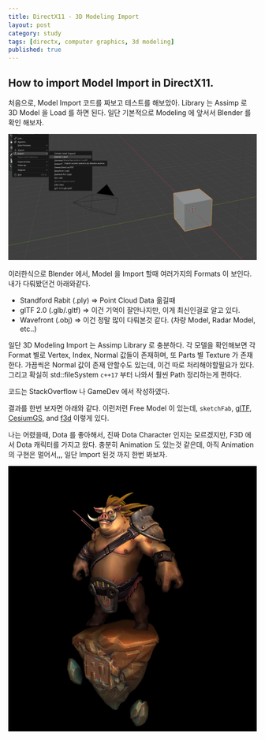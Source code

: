 ```yaml
---
title: DirectX11 - 3D Modeling Import 
layout: post
category: study
tags: [directx, computer graphics, 3d modeling]
published: true
---
```


## How to import Model Import in DirectX11.

처음으로, Model Import 코드를 짜보고 테스트를 해보았아. Library 는 Assimp 로 3D Model 을 Load 를 하면 된다. 일단 기본적으로 Modeling 에 앞서서 Blender 를 확인 해보자. 

![alt text](../../../assets/img/photo/5-17-2025/blender.png)

이러한식으로 Blender 에서, Model 을 Import 할때 여러가지의 Formats 이 보인다. 내가 다뤄봤던건 아래와같다.
* Standford Rabit (.ply) => Point Cloud Data 옮길때
* glTF 2.0 (.glb/.gltf) => 이건 기억이 잘안나지만, 이게 최신인걸로 알고 있다.
* Wavefront (.obj) => 이건 정말 많이 다뤄본것 같다. (차량 Model, Radar Model, etc..)

일단 3D Modeling Import 는 Assimp Library 로 충분하다. 각 모델을 확인해보면 각 Format 별로 Vertex, Index, Normal 값들이 존재하며, 또 Parts 별 Texture 가 존재한다. 가끔씩은 Normal 값이 존재 안할수도 있는데, 이건 따로 처리해야할필요가 있다. 그리고 확실히 std::fileSystem `c++17` 부터 나와서 훨씬 Path 정리하는게 편하다.

코드는 StackOverflow 나 GameDev 에서 작성하였다. 

결과를 한번 보자면 아래와 같다. 이런저런 Free Model 이 있는데, `sketchFab`, [glTF](https://github.com/KhronosGroup/glTF-Sample-Models), [CesiumGS](https://github.com/KhronosGroup/glTF-Sample-Models), and [f3d](https://github.com/f3d-app/f3d) 이렇게 있다. 

나는 어렸을때, Dota 를 좋아해서, 진짜 Dota Character 인지는 모르겠지만, F3D 에서 Dota 캐릭터를 가지고 왔다. 충분히 Animation 도 있는것 같은데, 아직 Animation 의 구현은 멀어서,,, 일단 Import 된것 까지 한번 봐보자.

![alt text](../../../assets/img/photo/5-17-2025/dota.png)